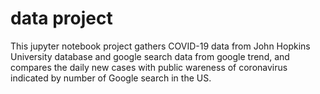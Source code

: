 # data project
This jupyter notebook project gathers COVID-19 data from John Hopkins University database and google search data from google trend, and compares the daily new cases with public wareness of coronavirus indicated by number of Google search in the US.
